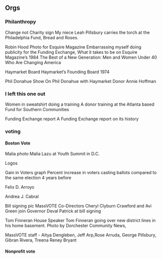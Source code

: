 ## Orgs 

### Philanthropy

Change not Charity sign
My niece Leah Pillsbury carries the torch at the Philadelphia Fund, Bread and Roses.

Robin Hood Photo for Esquire Magazine
Embarrassing myself doing publicity for the Funding Exchange, What it takes to be on Esquire Magazine’s 1984 The Best of a New Generation: Men and Women Under 40 Who Are Changing America

Haymarket Board
Haymarket’s Founding Board 1974

Phil Donahue Show
On Phil Donahue with Haymarket Donor Annie Hoffman

### I left this one out
Women in sweatshirt doing a training
A donor training at the Atlanta based Fund for Southern Communities

Funding Exchange report 
A Funding Exchange report on its history 

### voting

#### Boston Vote

Malia photo
Malia Lazu at Youth Summit in D.C.

Logos

Gain in Voters graph
Percent increase in voters casting ballots compared to the same election 4 years before

Felix D. Arroyo

Andrea J. Cabral

Bill signing pic
MassVOTE Co-Directors Cheryl Clyburn Crawford and Avi Green join Governor Deval Patrick at bill signing 

Tom Finneran
House Speaker Tom Finneran going over new district lines in his home basement. Photo by Dorchester Community News, 

MassVOTE staff -
Aitya Dengleben, Jeff Arp,Rose Arruda, George Pillsbury, Gibran Rivera, Treena Reney Bryant

#### Nonprofit vote


